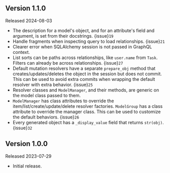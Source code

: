 ## Version 1.1.0

Released 2024-08-03

-   The description for a model's object, and for an attribute's field and
    argument, is set from their docstrings. {issue}`19`
-   Handle fragments when inspecting query to load relationships. {issue}`21`
-   Clearer error when SQLAlchemy session is not passed in GraphQL context.
-   List sorts can be paths across relationships, like `user.name` from `Task`.
    Filters can already be across relationships. {issue}`27`
-   Default mutation resolvers have a separate `prepare_obj` method that
    creates/updates/deletes the object in the session but does not commit. This
    can be used to avoid extra commits when wrapping the default resolver with
    extra behavior. {issue}`25`
-   Resolver classes and `ModelManager`, and their methods, are generic on the
    model class passed to them.
-   `ModelManager` has class attributes to override the
    item/list/create/update/delete resolver factories. `ModelGroup` has a class
    attribute to override the manager class. This can be used to customize the
    default behaviors. {issue}`26`
-   Every generated object has a `_display_value` field that returns `str(obj)`.
    {issue}`32`


## Version 1.0.0

Released 2023-07-29

-   Initial release.
